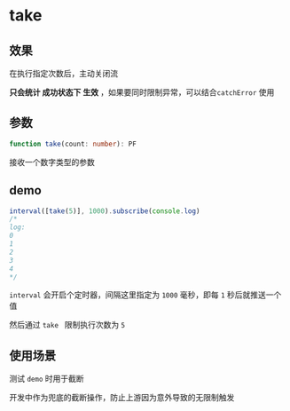 # take

## 效果

在执行指定次数后，主动关闭流

**只会统计 成功状态下 生效** ，如果要同时限制异常，可以结合`catchError` 使用



## 参数

```ts
function take(count: number): PF
```

接收一个数字类型的参数



## demo

```js
interval([take(5)], 1000).subscribe(console.log)
/*
log: 
0
1
2
3
4
*/
```

`interval` 会开启个定时器，间隔这里指定为 `1000` 毫秒，即每 `1` 秒后就推送一个值

然后通过 `take ` 限制执行次数为 `5`





## 使用场景

测试 `demo` 时用于截断

开发中作为兜底的截断操作，防止上游因为意外导致的无限制触发